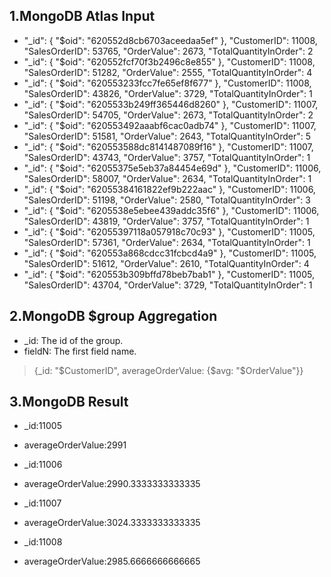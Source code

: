 ## 1.MongoDB Atlas Input
- "_id": {
    "$oid": "620552d8cb6703aceedaa5ef"
  },
  "CustomerID": 11008,
  "SalesOrderID": 53765,
  "OrderValue": 2673,
  "TotalQuantityInOrder": 2
- "_id": {
    "$oid": "620552fcf70f3b2496c8e855"
  },
  "CustomerID": 11008,
  "SalesOrderID": 51282,
  "OrderValue": 2555,
  "TotalQuantityInOrder": 4
- "_id": {
    "$oid": "620553233fcc7fe65ef8f677"
  },
  "CustomerID": 11008,
  "SalesOrderID": 43826,
  "OrderValue": 3729,
  "TotalQuantityInOrder": 1
- "_id": {
    "$oid": "6205533b249ff365446d8260"
  },
  "CustomerID": 11007,
  "SalesOrderID": 54705,
  "OrderValue": 2673,
  "TotalQuantityInOrder": 2
- "_id": {
    "$oid": "620553492aaabf6cac0adb74"
  },
  "CustomerID": 11007,
  "SalesOrderID": 51581,
  "OrderValue": 2643,
  "TotalQuantityInOrder": 5
- "_id": {
    "$oid": "620553588dc8141487089f16"
  },
  "CustomerID": 11007,
  "SalesOrderID": 43743,
  "OrderValue": 3757,
  "TotalQuantityInOrder": 1
- "_id": {
    "$oid": "62055375e5eb37a84454e69d"
  },
  "CustomerID": 11006,
  "SalesOrderID": 58007,
  "OrderValue": 2634,
  "TotalQuantityInOrder": 1
- "_id": {
    "$oid": "62055384161822ef9b222aac"
  },
  "CustomerID": 11006,
  "SalesOrderID": 51198,
  "OrderValue": 2580,
  "TotalQuantityInOrder": 3
- "_id": {
    "$oid": "6205538e5ebee439addc35f6"
  },
  "CustomerID": 11006,
  "SalesOrderID": 43819,
  "OrderValue": 3757,
  "TotalQuantityInOrder": 1
- "_id": {
    "$oid": "62055397118a057918c70c93"
  },
  "CustomerID": 11005,
  "SalesOrderID": 57361,
  "OrderValue": 2634,
  "TotalQuantityInOrder": 1
- "_id": {
    "$oid": "620553a868cdcc31fcbcd4a9"
  },
  "CustomerID": 11005,
  "SalesOrderID": 51612,
  "OrderValue": 2610,
  "TotalQuantityInOrder": 4
- "_id": {
    "$oid": "620553b309bffd78beb7bab1"
  },
  "CustomerID": 11005,
  "SalesOrderID": 43704,
  "OrderValue": 3729,
  "TotalQuantityInOrder": 1
## 2.MongoDB $group  Aggregation


 * _id: The id of the group.
 * fieldN: The first field name.

>{_id: "$CustomerID", averageOrderValue: {$avg: "$OrderValue"}}
## 3.MongoDB Result
- _id:11005
- averageOrderValue:2991


- _id:11006
- averageOrderValue:2990.3333333333335

- _id:11007
- averageOrderValue:3024.3333333333335

- _id:11008
- averageOrderValue:2985.6666666666665